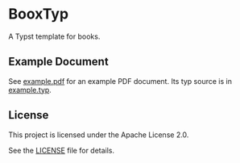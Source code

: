 # BooxTyp

A Typst template for books.

## Example Document

See [example.pdf](example/example.pdf) for an example PDF document. Its typ source is in [example.typ](example/example.typ).

## License

This project is licensed under the Apache License 2.0.

See the [LICENSE](LICENSE) file for details.
